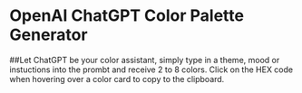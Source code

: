 # OpenAI ChatGPT Color Palette Generator

##Let ChatGPT be your color assistant, simply type in a theme, mood or instuctions into the prombt and receive 2 to 8 colors.  Click on the HEX code when hovering over a color card to copy to the clipboard.
